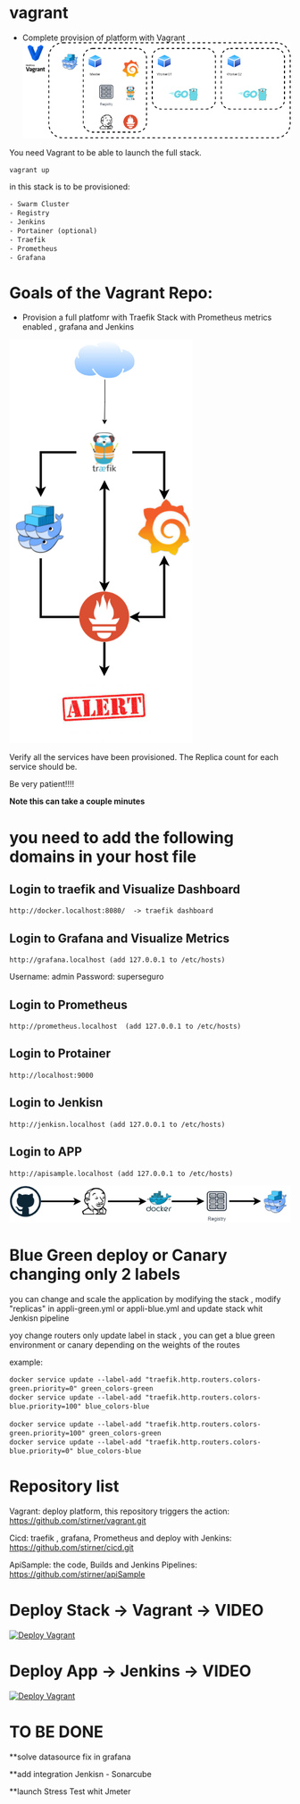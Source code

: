 # vagrant

* Complete provision of platform with Vagrant
![Vagrant Diagrom](./img/vagrant.png)

You need Vagrant to be able to launch the full stack.

    vagrant up

in this stack is to be provisioned:

    - Swarm Cluster
    - Registry
    - Jenkins
    - Portainer (optional)
    - Traefik
    - Prometheus
    - Grafana



# Goals of the Vagrant Repo:

* Provision a full platfomr with Traefik Stack with Prometheus metrics enabled , grafana and Jenkins

![WorkFlow Diagram](./img/workflow.png)

Verify all the services have been provisioned. The Replica count for each service should be.

Be very patient!!!!

**Note this can take a couple minutes**

# you need to add the following domains in your host file

## Login to traefik and Visualize Dashboard

    http://docker.localhost:8080/  -> traefik dashboard

## Login to Grafana and Visualize Metrics

    http://grafana.localhost (add 127.0.0.1 to /etc/hosts)

Username: admin
Password: superseguro

## Login to Prometheus

    http://prometheus.localhost  (add 127.0.0.1 to /etc/hosts)

## Login to Protainer

    http://localhost:9000 

## Login to Jenkisn

    http://jenkisn.localhost (add 127.0.0.1 to /etc/hosts)

## Login to APP

    http://apisample.localhost (add 127.0.0.1 to /etc/hosts)

![WorkFlow Diagram](./img/deploy.png)

# Blue Green deploy or Canary changing only 2 labels

you can change and scale the application by modifying the stack , modify "replicas" in appli-green.yml or appli-blue.yml and update stack whit Jenkisn pipeline 

yoy change routers only update label in stack , you can get a blue green environment or canary depending on the weights of the routes

example:

    docker service update --label-add "traefik.http.routers.colors-green.priority=0" green_colors-green
    docker service update --label-add "traefik.http.routers.colors-blue.priority=100" blue_colors-blue

    docker service update --label-add "traefik.http.routers.colors-green.priority=100" green_colors-green
    docker service update --label-add "traefik.http.routers.colors-blue.priority=0" blue_colors-blue

# Repository list

Vagrant: deploy platform, this repository triggers the action:
    https://github.com/stirner/vagrant.git

Cicd: traefik , grafana, Prometheus and deploy with Jenkins:
    https://github.com/stirner/cicd.git

ApiSample: the code, Builds and Jenkins Pipelines: 
    https://github.com/stirner/apiSample

# Deploy Stack -> Vagrant -> VIDEO 

[![Deploy Vagrant](https://img.youtube.com/vi/SYDjJjGHqWQ/mq3.jpg)](https://www.youtube.com/watch?v=SYDjJjGHqWQ)

# Deploy App -> Jenkins -> VIDEO

[![Deploy Vagrant](https://img.youtube.com/vi/BQbzubuex9E/mq3.jpg)](https://www.youtube.com/watch?v=BQbzubuex9E)


# TO BE DONE

**solve datasource fix in grafana

**add integration Jenkisn - Sonarcube 

**launch Stress Test whit Jmeter 




